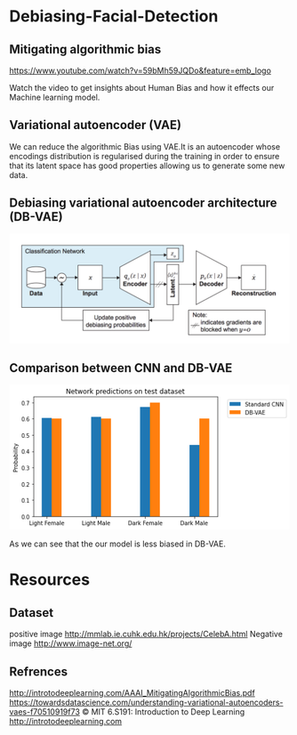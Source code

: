 # Debiasing-Facial-Detection

## Mitigating algorithmic bias

https://www.youtube.com/watch?v=59bMh59JQDo&feature=emb_logo

Watch the video to get insights about Human Bias and how it effects our Machine learning model.


## Variational autoencoder (VAE)
We can reduce the algorithmic Bias using VAE.It is an autoencoder whose encodings distribution is regularised during the training in    order to ensure that its latent space has good properties allowing us to generate some new data.

## Debiasing variational autoencoder architecture (DB-VAE)
<img src="images/DB-VAE.png">

## Comparison between CNN and DB-VAE

<img src="images/comparison.png">

As we can see that the our model is less biased in DB-VAE.

# Resources

## Dataset
positive image http://mmlab.ie.cuhk.edu.hk/projects/CelebA.html
Negative image http://www.image-net.org/

## Refrences
http://introtodeeplearning.com/AAAI_MitigatingAlgorithmicBias.pdf
https://towardsdatascience.com/understanding-variational-autoencoders-vaes-f70510919f73
© MIT 6.S191: Introduction to Deep Learning
http://introtodeeplearning.com

